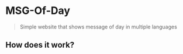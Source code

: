 # MSG-Of-Day
> Simple website that shows message of day in multiple languages

## How does it work?

